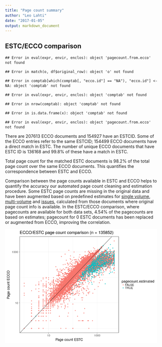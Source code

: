 ```yaml
---
title: "Page count summary"
author: "Leo Lahti"
date: "2017-01-05"
output: markdown_document
---
```



## ESTC/ECCO comparison


```
## Error in eval(expr, envir, enclos): object 'pagecount.from.ecco' not found
```

```
## Error in match(o, df$original_row): object 'o' not found
```

```
## Error in comptab[which(comptab[, "ecco.id"] == "NA"), "ecco.id"] <- NA: object 'comptab' not found
```

```
## Error in eval(expr, envir, enclos): object 'comptab' not found
```

```
## Error in nrow(comptab): object 'comptab' not found
```

```
## Error in is.data.frame(x): object 'comptab' not found
```

```
## Error in eval(expr, envir, enclos): object 'pagecount.from.ecco' not found
```

There are 207613 ECCO documents and 154927 have an ESTCID. Some of the ECCO entries refer to the same ESTCID; 154499 ECCO documents have a direct match in ESTC. The number of unique ECCO documents that have ESTC ID  is 136168 and 99.8% of these have a match in ESTC.

Total page count for the matched ESTC documents is 98.2% of the total page count over the same ECCO documents. This quantifies the correspondence between ESTC and ECCO.

Comparison between the page counts available in ESTC and ECCO helps to quantify the accuracy our automated page count cleaning and estimation procedure. Some ESTC page counts are missing in the original data and have been augmented based on predefined estimates for [single volume](mean_pagecounts_singlevol.csv), [multi-volume](mean_pagecounts_multivol.csv) and [issues](mean_pagecounts_issue.csv), calculated from those documents where original page count info is available. In the ESTC/ECCO comparison, where pagecounts are available for both data sets, 4.54% of the pagecounts are based on estimates; pagecount for 0 ESTC documents has been replaced or augmented from ECCO, improving the correlation.


<img src="figure/ecco2-1.png" title="plot of chunk ecco2" alt="plot of chunk ecco2" width="500px" />



